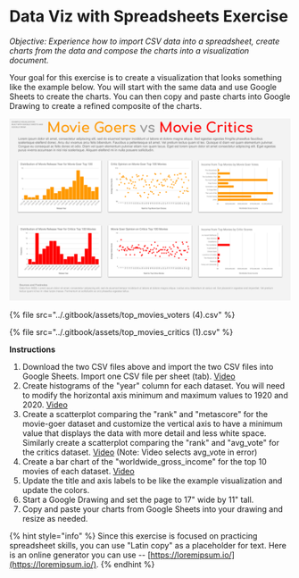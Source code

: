 # Data Viz with Spreadsheets Exercise

_Objective: Experience how to import CSV data into a spreadsheet, create charts from the data and compose the charts into a visualization document._   
  
Your goal for this exercise is to create a visualization that looks something like the example below. You will start with the same data and use Google Sheets to create the charts. You can then copy and paste charts into Google Drawing to create a refined composite of the charts. 

![](../.gitbook/assets/moviesexample.png)

{% file src="../.gitbook/assets/top\_movies\_voters \(4\).csv" %}

{% file src="../.gitbook/assets/top\_movies\_critics \(1\).csv" %}

**Instructions**

1. Download the two CSV files above and import the two CSV files into Google Sheets.  Import one CSV file per sheet \(tab\).  [Video](https://drive.google.com/file/d/1d_salWS-LsEZK3geruCR96EGNUTTsbjv/view?usp=sharing)
2. Create histograms of the "year" column for each dataset. You will need to modify the horizontal axis minimum and maximum values to 1920 and 2020. [Video](https://drive.google.com/file/d/1yRuhrKtfcTL7PcHIrylGus7t2X_qpO01/view?usp=sharing)
3. Create a scatterplot comparing the "rank" and "metascore" for the movie-goer dataset and customize the vertical axis to have a minimum value that displays the data with more detail and less white space. Similarly create a scatterplot comparing the "rank" and "avg\_vote" for the critics dataset. [Video](https://drive.google.com/file/d/1ZBUlByvrY-qFSOMfsPxFHctJ9rP3Radm/view?usp=sharing) \(Note: Video selects avg\_vote in error\)
4. Create a bar chart of the "worldwide\_gross\_income" for the top 10 movies of each dataset. [Video](https://drive.google.com/file/d/18YLTMwpUojhjCnhYEcfaSyE19fqZpfjk/view?usp=sharing)
5. Update the title and axis labels to be like the example visualization and update the colors. 
6. Start a Google Drawing and set the page to 17" wide by 11" tall.
7. Copy and paste your charts from Google Sheets into your drawing and resize as needed.

{% hint style="info" %}
Since this exercise is focused on practicing spreadsheet skills, you can use "Latin copy" as a placeholder for text. Here is an online generator you can use -- [https://loremipsum.io/](https://loremipsum.io/).
{% endhint %}



